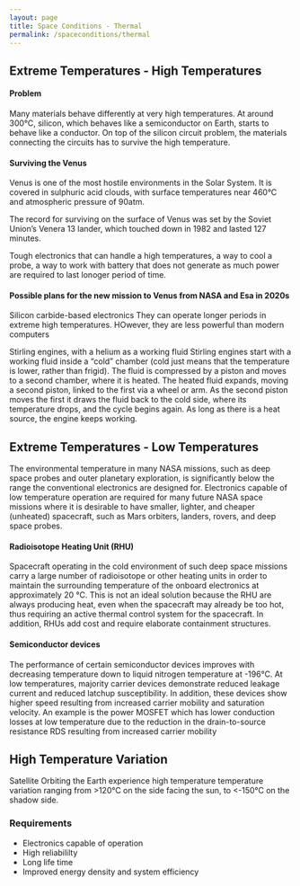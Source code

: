 ```yaml
---
layout: page
title: Space Conditions - Thermal
permalink: /spaceconditions/thermal
---
```


## Extreme Temperatures - High Temperatures

#### Problem
Many materials behave differently at very high temperatures. 
At around 300°C, silicon, which behaves like a semiconductor on Earth, starts to behave like a conductor. On top of the silicon circuit problem, the materials connecting the circuits has to survive the high temperature. 

#### Surviving the Venus
Venus is one of the most hostile environments in the Solar System. It is covered in sulphuric acid clouds, with surface temperatures near 460°C and atmospheric pressure of 90atm. 

The record for surviving on the surface of Venus was set by the Soviet Union’s Venera 13 lander, which touched down in 1982 and lasted 127 minutes.

Tough electronics that can handle a high temperatures, a way to cool a probe, a way to work with battery that does not generate as much power are required to last lonoger period of time. 

#### Possible plans for the new mission to Venus from NASA and Esa in 2020s
Silicon carbide-based electronics
They can operate longer periods in extreme high temperatures. HOwever, they are less powerful than modern computers

Stirling engines, with a helium as a working fluid
Stirling engines start with a working fluid inside a “cold” chamber (cold just means that the temperature is lower, rather than frigid). The fluid is compressed by a piston and moves to a second chamber, where it is heated. The heated fluid expands, moving a second piston, linked to the first via a wheel or arm. As the second piston moves the first it draws the fluid back to the cold side, where its temperature drops, and the cycle begins again. As long as there is a heat source, the engine keeps working.



## Extreme Temperatures - Low Temperatures
The environmental temperature in many NASA missions, such as deep space probes and outer planetary exploration, is significantly below the range the conventional electronics are designed for. Electronics capable of low temperature operation are required for many future NASA space missions where it is desirable to have smaller, lighter, and cheaper (unheated) spacecraft, such as Mars orbiters, landers, rovers, and deep space probes. 

#### Radioisotope Heating Unit (RHU)
Spacecraft operating in the cold environment of such deep space missions carry a large number of radioisotope or other heating units in order to maintain the surrounding temperature of the onboard electronics at approximately 20 °C. This is not an ideal solution because the RHU are always producing heat, even when the spacecraft may already be too hot, thus requiring an active thermal control system for the spacecraft. In addition, RHUs add cost and require elaborate containment structures. 

#### Semiconductor devices
The performance of certain semiconductor devices improves with decreasing temperature down to liquid nitrogen temperature at -196°C. At low temperatures, majority carrier devices demonstrate reduced leakage current and reduced latchup susceptibility. In addition, these devices show higher speed resulting from increased carrier mobility and saturation velocity. An example is the power MOSFET which has lower conduction losses at low temperature due to the reduction in the drain-to-source resistance RDS resulting from increased carrier mobility



## High Temperature Variation
Satellite Orbiting the Earth experience high temperature temperature variation ranging from >120°C on the side facing the sun, to <-150°C on the shadow side. 



### Requirements
- Electronics capable of operation
- High reliabililty 
- Long life time
- Improved energy density and system efficiency